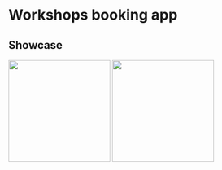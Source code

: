 # Workshops booking app
## Showcase
<img src="https://github.com/user-attachments/assets/cd8be6ff-b606-4ee5-ba26-2cec3d3bfb18" width=200>
<img src = "https://github.com/user-attachments/assets/30abe153-8c85-44a0-b815-094c68b24124" width=200>

